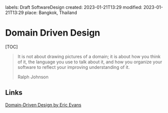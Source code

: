 labels: Draft
        SoftwareDesign
created: 2023-01-21T13:29
modified: 2023-01-21T13:29
place: Bangkok, Thailand

# Domain Driven Design

[TOC]

> It is not about drawing pictures of a domain; it is about how you think of it, the language you use to talk about it, and how you organize your software to reflect your improving understanding of it.
>
> Ralph Johnson

## Links

[Domain-Driven Design by Eric Evans](https://www.amazon.com/Domain-Driven-Design-Tackling-Complexity-Software-ebook/dp/B00794TAUG/)
